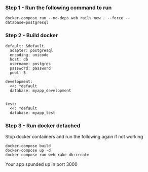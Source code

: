 ### Step 1 - Run the following command to run
`docker-compose run --no-deps web rails new . --force --database=postgresql`

### Step 2 - Build docker
```
default: &default
  adapter: postgresql
  encoding: unicode
  host: db
  username: postgres
  password: password
  pool: 5

development:
  <<: *default
  database: myapp_development


test:
  <<: *default
  database: myapp_test
```

### Step 3 - Run docker detached
Stop docker contaiiners and run the following again if not working
```
docker-compose build
docker-compose up -d
docker-compose run web rake db:create
```
Your app spunded up in port 3000
